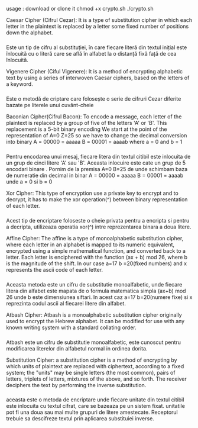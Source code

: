usage :
download or clone it
chmod +x crypto.sh
./crypto.sh



Caesar Cipher (Cifrul Cezar):
It is a type of substitution cipher in which each letter in the plaintext is replaced by a letter some fixed number of positions down the alphabet.
###
Este un tip de cifru al substituției, în care fiecare literă din textul inițial este înlocuită cu o literă care se află în alfabet la o distanță 
fixă față de cea înlocuită.

Vigenere Cipher (Ciful Vigenere):
It is a method of encrypting alphabetic text by using a series of interwoven Caesar ciphers, based on the letters of a keyword.
###
Este o metodă de criptare care folosește o serie de cifruri Cezar diferite bazate pe literele unui cuvânt-cheie


Baconian Cipher(Cifrul Bacon):
To encode a message, each letter of the plaintext is replaced by a group of five of the letters 'A' or 'B'. This replacement is a 5-bit binary encoding
We start at the point of the representation of A=0 Z=25 so we have to change the decimal conversion into binary A = 00000 = aaaaa B = 00001 = aaaab 
where a = 0 and b = 1
###
Pentru encodarea unui mesaj, fiecare litera din textul citibil este inlocuita de un grup de cinci litere 'A' sau 'B'. Aceasta inlocuire este cate un
grup de 5 encodari binare . Pornim de la premisa A=0 B=25 de unde schimbam baza de numeratie din decimal in binar A = 00000 = aaaaa B = 00001 = aaaab
unde a = 0 si b = 0  


Xor Cipher:
This type of encryption use a private key to encrypt and to decrypt, it has to make the xor operation(^) between binary representation of each letter.
###
Acest tip de encriptare foloseste o cheie privata pentru a encripta si pentru a decripta, utilizeaza operatia xor(^) intre reprezentarea binara
a doua litere.

Affine Cipher:
The affine is a type of monoalphabetic substitution cipher, where each letter in an alphabet is mapped to its numeric equivalent, encrypted using 
a simple mathematical function, and converted back to a letter. Each letter is enciphered with the function (ax + b) mod 26, where b is the magnitude
of the shift. In our case a=17 b =20(fixed numbers) and x represents the ascii code of each letter.
###
Aceasta metoda este un cifru de substitutie monoalfabetic, unde fiecare litera din alfabet este mapata de o formula matematica simpla (ax+b) mod 26 
unde b este dimensiunea siftari. In acest caz a=17 b=20(numere fixe) si x reprezinta codul ascii al fiecarei litere din alfabet.

Atbash Cipher:
Atbash is a monoalphabetic substitution cipher originally used to encrypt the Hebrew alphabet. It can be modified for use with any known writing 
system with a standard collating order. 
###
Atbash este un cifru de substitutie monoalfabetic, este cunoscut pentru  modificarea literelor din alfabetul normal in ordinea dorita.

Substitution Cipher:
a substitution cipher is a method of encrypting by which units of plaintext are replaced with ciphertext, according to a fixed system; the "units"
may be single letters (the most common), pairs of letters, triplets of letters, mixtures of the above, and so forth. The receiver deciphers the 
text by performing the inverse substitution. 
###
aceasta este o metoda de encriptare unde fiecare unitate din textul citibil este inlocuita cu textul cifrat, care se bazeaza pe un sistem fixat. 
unitatile pot fi una doua sau mai multe grupuri de litere amestecate. Receptorul trebuie sa descifreze textul prin aplicarea substituiei inverse.
